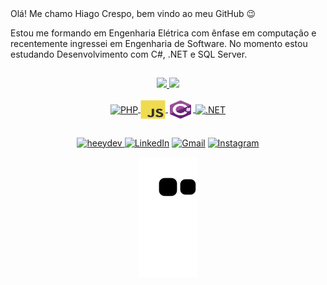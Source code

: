 </div>
Olá! Me chamo Hiago Crespo, bem vindo ao meu GitHub 😉

Estou me formando em Engenharia Elétrica com ênfase em computação e recentemente ingressei em Engenharia de Software.
No momento estou estudando Desenvolvimento com C#, .NET e SQL Server.

##
<div align="center">

  <a href="https://github.com/heeydev">
  <img height="120em" src="https://github-readme-stats.vercel.app/api?username=heeydev&show_icons=true&theme=tokyonight&include_all_commits=true&count_private=true"/>
  <img height="120em" src="https://github-readme-stats.vercel.app/api/top-langs?username=heeydev&layout=compact&langs_count=15&theme=tokyonight" />
</div>
<div align="center" style="display: inline_block"><br>
  <img align="center" src="https://camo.githubusercontent.com/9e581761c42b9210538e4727e082b7e1db70a621da3481eb6a348bdb5257af70/68747470733a2f2f63646e2e6a7364656c6976722e6e65742f67682f64657669636f6e732f64657669636f6e2f69636f6e732f7068702f7068702d6f726967696e616c2e737667" alt="PHP" title="PHP" height="35" width="45"/>
  <img align="center" src="https://raw.githubusercontent.com/devicons/devicon/master/icons/javascript/javascript-original.svg" alt="Javascript" title="Javascript" height="30" width="40"/>
  <img align="center" src="https://raw.githubusercontent.com/devicons/devicon/master/icons/csharp/csharp-original.svg" alt="C#" title="C#" height="30" width="40"/>
  <img align="center" src="https://cdn.jsdelivr.net/gh/devicons/devicon/icons/dot-net/dot-net-original.svg" alt=".NET" title=".NET" height="30" width="40"/>
 
          
</div>
  
  ##
 
<div align="center"> 
  <span><img src="https://visitor-badge.laobi.icu/badge?page_id=heeydev" alt="heeydev"/></span>
  <a href="https://www.linkedin.com/in/hiago-crespo" target="_blank" rel="noopener noreferrer"><img src="https://img.shields.io/badge/LinkedIn-0077B5?style=lat-square&logo=linkedin&logoColor=white" alt="LinkedIn"></a>
  <a href="mailto:maciellbranco20@gmail.com"><img src="https://img.shields.io/badge/Gmail-white?style=flat&logo=Gmail&logoColor=red" alt="Gmail" /></a>
  <a href="https://www.instagram.com/hiagocrespo/" target="_blank" rel="noopener noreferrer"><img src="https://img.shields.io/badge/Instagram-E4405F?style=lat-square&logo=instagram&logoColor=white" alt="Instagram"></a>
 
  ![Snake animation](https://github.com/heeydev/heeydev/blob/output/github-contribution-grid-snake.svg)
 
</div>
